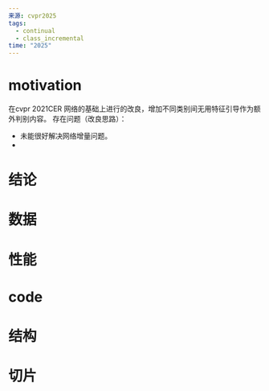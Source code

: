 ```yaml
---
来源: cvpr2025
tags:
  - continual
  - class_incremental
time: "2025"
---
```

# motivation

在cvpr 2021CER 网络的基础上进行的改良，增加不同类别间无用特征引导作为额外判别内容。
存在问题（改良思路）： 
- 未能很好解决网络增量问题。
- 

# 结论
# 数据
# 性能

# code
# 结构
# 切片
